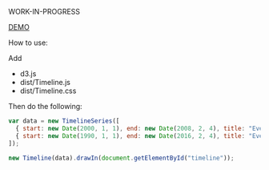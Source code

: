 WORK-IN-PROGRESS

[DEMO](https://rawgit.com/cdrini/TimelineJS/master/demo/index.html)

How to use:

Add
- d3.js
- dist/Timeline.js
- dist/Timeline.css

Then do the following:
```js
var data = new TimelineSeries([
  { start: new Date(2000, 1, 1), end: new Date(2008, 2, 4), title: "Event 1" },
  { start: new Date(1990, 1, 1), end: new Date(2016, 2, 4), title: "Event 2" }
]);

new Timeline(data).drawIn(document.getElementById("timeline"));
```
